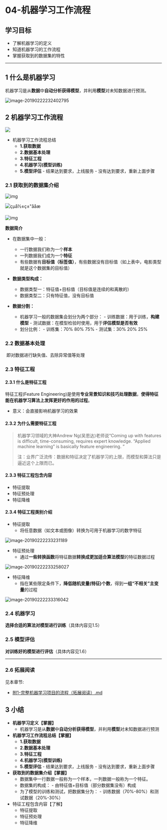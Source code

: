 # 04-机器学习工作流程

## 学习目标

- 了解机器学习的定义
- 知道机器学习的工作流程
- 掌握获取到的数据集的特性

------

## 1 什么是机器学习

机器学习是从**数据**中**自动分析获得模型**，并利用**模型**对未知数据进行预测。

![image-20190222232402795](https://tva1.sinaimg.cn/large/e6c9d24ely1h2ic6nu2n2j20wq0ewdgm.jpg)

## 2 机器学习工作流程

![](https://tva1.sinaimg.cn/large/e6c9d24ely1h2ic6kmcz5j20y80ekgo6.jpg)

- 机器学习工作流程总结
    - **1.获取数据**
    - **2.数据基本处理**
    - **3.特征工程**
    - **4.机器学习(模型训练)**
    - **5.模型评估**
          - 结果达到要求，上线服务
          - 没有达到要求，重新上面步骤

### 2.1 获取到的数据集介绍

![img](https://tva1.sinaimg.cn/large/e6c9d24ely1h2ic6llrxzj216k0hygok.jpg)

![çµå½±ç±"ååæ](https://tva1.sinaimg.cn/large/e6c9d24ely1h2ic6j2ih9j20u40cqgn6.jpg)

![img](https://tva1.sinaimg.cn/large/e6c9d24ely1h2ic6mjrftj20qg0ny0wd.jpg)

**数据简介**

- 在数据集中一般：
    - 一行数据我们称为一个**样本**
    - 一列数据我们成为一个**特征**
    - 有些数据有**目标值（标签值）**，有些数据没有目标值（如上表中，电影类型就是这个数据集的目标值）

- **数据类型构成：**

    - 数据类型一：特征值+目标值（目标值是连续的和离散的）
    - 数据类型二：只有特征值，没有目标值

- **数据分割：**

    - 机器学习一般的数据集会划分为两个部分：
          - 训练数据：用于训练，**构建模型**
          - 测试数据：在模型检验时使用，用于**评估模型是否有效**
    - 划分比例：
          - 训练集：70% 80% 75%
          - 测试集：30% 20% 25%

### 2.2 数据基本处理

​	即对数据进行缺失值、去除异常值等处理

### 2.3 特征工程

#### 2.3.1 什么是特征工程

特征工程(Feature Engineering)是使用**专业背景知识和技巧处理数据**，**使得特征能在机器学习算法上发挥更好的作用的过程**。

- 意义：会直接影响机器学习的效果

#### 2.3.2 为什么需要特征工程

> 机器学习领域的大神Andrew Ng(吴恩达)老师说“Coming up with features is difficult, time-consuming, requires expert knowledge. “Applied machine learning” is basically feature engineering. ”
>
> 注：业界广泛流传：数据和特征决定了机器学习的上限，而模型和算法只是逼近这个上限而已。

#### 2.3.3 特征工程包含内容

- 特征提取
- 特征预处理
- 特征降维

#### 2.3.4 特征工程类别介绍

- 特征提取
    - 将任意数据（如文本或图像）转换为可用于机器学习的数字特征

![image-20190222233231189](https://tva1.sinaimg.cn/large/e6c9d24ely1h2ic6ic5tzj20vs094taw.jpg)



- 特征预处理
    - 通过**一些转换函数**将特征数据**转换成更加适合算法模型**的特征数据过程

![image-20190222233258027](https://tva1.sinaimg.cn/large/e6c9d24ely1h2ic6jm4lsj20w007m3z6.jpg)

- 特征降维
    - 指在某些限定条件下，**降低随机变量(特征)个数**，得到**一组“不相关”主变量**的过程

![image-20190222233316042](https://tva1.sinaimg.cn/large/e6c9d24ely1h2ic6navklj20w20ccabb.jpg)

### 2.4 机器学习

**选择合适的算法对模型进行训练**（具体内容见1.5）

### 2.5 模型评估

**对训练好的模型进行评估**（具体内容见1.6）

---

### 2.6 拓展阅读

见本章节:

- [附1-完整机器学习项目的流程（拓展阅读）.md](https://github.com/sherwinNG/budao_AI/blob/main/03-人工智能概述/附1-完整机器学习项目的流程（拓展阅读）.md)



## 3 小结

- **机器学习定义【掌握】**
    - 机器学习是从**数据**中**自动分析获得模型**，并利用**模型**对未知数据进行预测
- **机器学习工作流程总结【掌握】**
    - **1.获取数据**
    - **2.数据基本处理**
    - **3.特征工程**
    - **4.机器学习(模型训练)**
    - **5.模型评估**
          - 结果达到要求，上线服务
          - 没有达到要求，重新上面步骤
- **获取到的数据集介绍【掌握】**
    - 数据集中一行数据一般称为一个样本，一列数据一般称为一个特征。
    - 数据集的构成：
          - 由特征值+目标值（部分数据集没有）构成
    - 为了模型的训练和测试，把数据集分为：
          - 训练数据（70%-80%）和测试数据（20%-30%）
- 特征工程包含内容【了解】
    - 特征提取
    - 特征预处理
    - 特征降维

